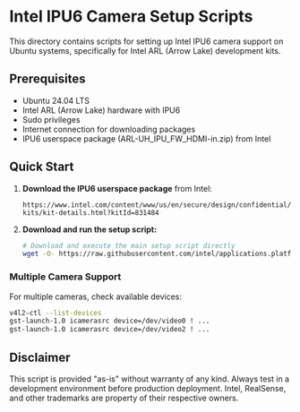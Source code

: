 # Intel IPU6 Camera Setup Scripts

This directory contains scripts for setting up Intel IPU6 camera support on Ubuntu systems, specifically for Intel ARL (Arrow Lake) development kits.

## Prerequisites

- Ubuntu 24.04 LTS
- Intel ARL (Arrow Lake) hardware with IPU6
- Sudo privileges
- Internet connection for downloading packages
- IPU6 userspace package (ARL-UH_IPU_FW_HDMI-in.zip) from Intel

## Quick Start

1. **Download the IPU6 userspace package** from Intel:
   ```
   https://www.intel.com/content/www/us/en/secure/design/confidential/software-kits/kit-details.html?kitId=831484
   ```

2. **Download and run the setup script:**
   ```bash
   # Download and execute the main setup script directly
   wget -O- https://raw.githubusercontent.com/intel/applications.platforms.network-and-edge-developer-kits/main/usecases/camera/mipi/setup_ipu6_camera.sh | bash
   ```

### Multiple Camera Support

For multiple cameras, check available devices:
```bash
v4l2-ctl --list-devices
gst-launch-1.0 icamerasrc device=/dev/video0 ! ...
gst-launch-1.0 icamerasrc device=/dev/video2 ! ...
```

## Disclaimer

This script is provided "as-is" without warranty of any kind. Always test in a development environment before production deployment. Intel, RealSense, and other trademarks are property of their respective owners.
